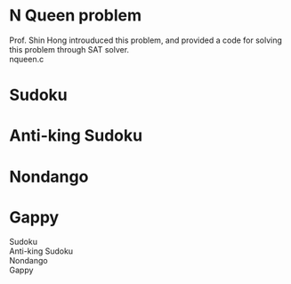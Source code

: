 # N Queen problem
Prof. Shin Hong introuduced this problem, and provided a code for solving this problem through SAT solver. <br/>
nqueen.c <br/>

# Sudoku

# Anti-king Sudoku

# Nondango

# Gappy

Sudoku <br/>
Anti-king Sudoku <br/>
Nondango <br/>
Gappy
